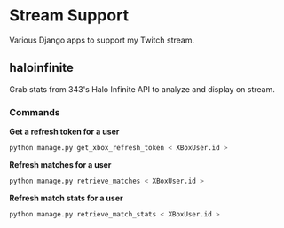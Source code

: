 # Stream Support

Various Django apps to support my Twitch stream. 

## haloinfinite

Grab stats from 343's Halo Infinite API to analyze and display on stream.

### Commands

**Get a refresh token for a user**

```sh
python manage.py get_xbox_refresh_token < XBoxUser.id >
```

**Refresh matches for a user**

```sh
python manage.py retrieve_matches < XBoxUser.id >
```

**Refresh match stats for a user**

```sh
python manage.py retrieve_match_stats < XBoxUser.id >
```
